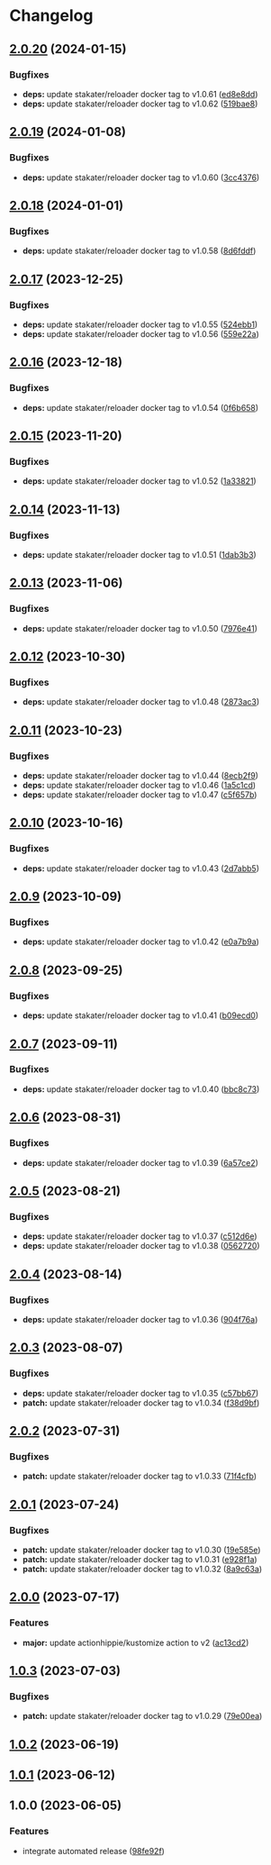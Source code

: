# Changelog

## [2.0.20](https://github.com/kustomhippie/reloader/compare/v2.0.19...v2.0.20) (2024-01-15)


### Bugfixes

* **deps:** update stakater/reloader docker tag to v1.0.61 ([ed8e8dd](https://github.com/kustomhippie/reloader/commit/ed8e8dd3bed18ce0e5e7b5891a825791d0a43ff0))
* **deps:** update stakater/reloader docker tag to v1.0.62 ([519bae8](https://github.com/kustomhippie/reloader/commit/519bae85687157e794c87b27c7a1eb98bd8cae07))

## [2.0.19](https://github.com/kustomhippie/reloader/compare/v2.0.18...v2.0.19) (2024-01-08)


### Bugfixes

* **deps:** update stakater/reloader docker tag to v1.0.60 ([3cc4376](https://github.com/kustomhippie/reloader/commit/3cc4376690a5cc2baa9d3936b0c2069424ebcb7e))

## [2.0.18](https://github.com/kustomhippie/reloader/compare/v2.0.17...v2.0.18) (2024-01-01)


### Bugfixes

* **deps:** update stakater/reloader docker tag to v1.0.58 ([8d6fddf](https://github.com/kustomhippie/reloader/commit/8d6fddfd0bbbfc39eb03027a6d2cf31b42d97eb3))

## [2.0.17](https://github.com/kustomhippie/reloader/compare/v2.0.16...v2.0.17) (2023-12-25)


### Bugfixes

* **deps:** update stakater/reloader docker tag to v1.0.55 ([524ebb1](https://github.com/kustomhippie/reloader/commit/524ebb18d2524b3e022676f466c54530132e4ff8))
* **deps:** update stakater/reloader docker tag to v1.0.56 ([559e22a](https://github.com/kustomhippie/reloader/commit/559e22a8b766c90c3a74613b1976f6309fae353c))

## [2.0.16](https://github.com/kustomhippie/reloader/compare/v2.0.15...v2.0.16) (2023-12-18)


### Bugfixes

* **deps:** update stakater/reloader docker tag to v1.0.54 ([0f6b658](https://github.com/kustomhippie/reloader/commit/0f6b658dd66c15cc204cd971a053566d49b529f5))

## [2.0.15](https://github.com/kustomhippie/reloader/compare/v2.0.14...v2.0.15) (2023-11-20)


### Bugfixes

* **deps:** update stakater/reloader docker tag to v1.0.52 ([1a33821](https://github.com/kustomhippie/reloader/commit/1a33821bc3d01a6d86504d60aeb1e90c413b90a2))

## [2.0.14](https://github.com/kustomhippie/reloader/compare/v2.0.13...v2.0.14) (2023-11-13)


### Bugfixes

* **deps:** update stakater/reloader docker tag to v1.0.51 ([1dab3b3](https://github.com/kustomhippie/reloader/commit/1dab3b3f1af7c9b79bd41482cebda5d6cb81c705))

## [2.0.13](https://github.com/kustomhippie/reloader/compare/v2.0.12...v2.0.13) (2023-11-06)


### Bugfixes

* **deps:** update stakater/reloader docker tag to v1.0.50 ([7976e41](https://github.com/kustomhippie/reloader/commit/7976e41aa956bf7bb3cc366fb84b68a5c7ab97e4))

## [2.0.12](https://github.com/kustomhippie/reloader/compare/v2.0.11...v2.0.12) (2023-10-30)


### Bugfixes

* **deps:** update stakater/reloader docker tag to v1.0.48 ([2873ac3](https://github.com/kustomhippie/reloader/commit/2873ac329fa0c2a1c8d8afbe8131a7ee141ff429))

## [2.0.11](https://github.com/kustomhippie/reloader/compare/v2.0.10...v2.0.11) (2023-10-23)


### Bugfixes

* **deps:** update stakater/reloader docker tag to v1.0.44 ([8ecb2f9](https://github.com/kustomhippie/reloader/commit/8ecb2f975e8c883c34ab4025d938370bbc7e4495))
* **deps:** update stakater/reloader docker tag to v1.0.46 ([1a5c1cd](https://github.com/kustomhippie/reloader/commit/1a5c1cdd2f3971c49b4c498694e813509b935610))
* **deps:** update stakater/reloader docker tag to v1.0.47 ([c5f657b](https://github.com/kustomhippie/reloader/commit/c5f657ba1716037a1d8bec6ebc9604eb06dc4c40))

## [2.0.10](https://github.com/kustomhippie/reloader/compare/v2.0.9...v2.0.10) (2023-10-16)


### Bugfixes

* **deps:** update stakater/reloader docker tag to v1.0.43 ([2d7abb5](https://github.com/kustomhippie/reloader/commit/2d7abb560ea9019c99f7e6feb8738603c3929ba5))

## [2.0.9](https://github.com/kustomhippie/reloader/compare/v2.0.8...v2.0.9) (2023-10-09)


### Bugfixes

* **deps:** update stakater/reloader docker tag to v1.0.42 ([e0a7b9a](https://github.com/kustomhippie/reloader/commit/e0a7b9adfacb5dae540690e6100557a99654c6f3))

## [2.0.8](https://github.com/kustomhippie/reloader/compare/v2.0.7...v2.0.8) (2023-09-25)


### Bugfixes

* **deps:** update stakater/reloader docker tag to v1.0.41 ([b09ecd0](https://github.com/kustomhippie/reloader/commit/b09ecd046170b602e31afa08c4c4c1bdad87a7e5))

## [2.0.7](https://github.com/kustomhippie/reloader/compare/v2.0.6...v2.0.7) (2023-09-11)


### Bugfixes

* **deps:** update stakater/reloader docker tag to v1.0.40 ([bbc8c73](https://github.com/kustomhippie/reloader/commit/bbc8c7322409dc0642ae4e001b9a3454689e5581))

## [2.0.6](https://github.com/kustomhippie/reloader/compare/v2.0.5...v2.0.6) (2023-08-31)


### Bugfixes

* **deps:** update stakater/reloader docker tag to v1.0.39 ([6a57ce2](https://github.com/kustomhippie/reloader/commit/6a57ce27180d9499649c8627eba5274f58dbd2f7))

## [2.0.5](https://github.com/kustomhippie/reloader/compare/v2.0.4...v2.0.5) (2023-08-21)


### Bugfixes

* **deps:** update stakater/reloader docker tag to v1.0.37 ([c512d6e](https://github.com/kustomhippie/reloader/commit/c512d6ee1df371b69a155e78c7fa9996a3f3a50d))
* **deps:** update stakater/reloader docker tag to v1.0.38 ([0562720](https://github.com/kustomhippie/reloader/commit/0562720e9894443e1a33d21331d7da6aea336bbc))

## [2.0.4](https://github.com/kustomhippie/reloader/compare/v2.0.3...v2.0.4) (2023-08-14)


### Bugfixes

* **deps:** update stakater/reloader docker tag to v1.0.36 ([904f76a](https://github.com/kustomhippie/reloader/commit/904f76a5c91567240ba4aa8e60025389884d659c))

## [2.0.3](https://github.com/kustomhippie/reloader/compare/v2.0.2...v2.0.3) (2023-08-07)


### Bugfixes

* **deps:** update stakater/reloader docker tag to v1.0.35 ([c57bb67](https://github.com/kustomhippie/reloader/commit/c57bb678d52616aba9a287b6f11b54905190fc7b))
* **patch:** update stakater/reloader docker tag to v1.0.34 ([f38d9bf](https://github.com/kustomhippie/reloader/commit/f38d9bf360697326a117e3f06869b7265d49e122))

## [2.0.2](https://github.com/kustomhippie/reloader/compare/v2.0.1...v2.0.2) (2023-07-31)


### Bugfixes

* **patch:** update stakater/reloader docker tag to v1.0.33 ([71f4cfb](https://github.com/kustomhippie/reloader/commit/71f4cfb7a65d9204498e655a45c42f85fd9f9d13))

## [2.0.1](https://github.com/kustomhippie/reloader/compare/v2.0.0...v2.0.1) (2023-07-24)


### Bugfixes

* **patch:** update stakater/reloader docker tag to v1.0.30 ([19e585e](https://github.com/kustomhippie/reloader/commit/19e585ecef800b03cff37fdd9a6a5f2bb16f847c))
* **patch:** update stakater/reloader docker tag to v1.0.31 ([e928f1a](https://github.com/kustomhippie/reloader/commit/e928f1a48157b30594d2d849a66080733eb24147))
* **patch:** update stakater/reloader docker tag to v1.0.32 ([8a9c63a](https://github.com/kustomhippie/reloader/commit/8a9c63a2457f41a732c1ac6c5631ad99f031c498))

## [2.0.0](https://github.com/kustomhippie/reloader/compare/v1.0.3...v2.0.0) (2023-07-17)


### Features

* **major:** update actionhippie/kustomize action to v2 ([ac13cd2](https://github.com/kustomhippie/reloader/commit/ac13cd200e0fe50f77267ecdc25edcc1b2f86c90))

## [1.0.3](https://github.com/kustomhippie/reloader/compare/v1.0.2...v1.0.3) (2023-07-03)


### Bugfixes

* **patch:** update stakater/reloader docker tag to v1.0.29 ([79e00ea](https://github.com/kustomhippie/reloader/commit/79e00ea34952361c23f526abd355f8f50c7aec44))

## [1.0.2](https://github.com/kustomhippie/reloader/compare/v1.0.1...v1.0.2) (2023-06-19)

## [1.0.1](https://github.com/kustomhippie/reloader/compare/v1.0.0...v1.0.1) (2023-06-12)

## 1.0.0 (2023-06-05)


### Features

* integrate automated release ([98fe92f](https://github.com/kustomhippie/reloader/commit/98fe92fbb06d39527e45e862ad8056bb68f703d5))
